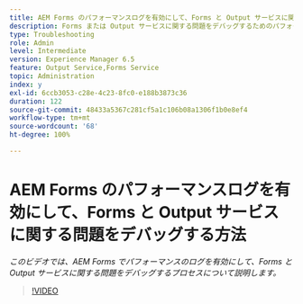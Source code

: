 ```yaml
---
title: AEM Forms のパフォーマンスログを有効にして、Forms と Output サービスに関する問題をデバッグする方法
description: Forms または Output サービスに関する問題をデバッグするためのパフォーマンスログを有効にする手順
type: Troubleshooting
role: Admin
level: Intermediate
version: Experience Manager 6.5
feature: Output Service,Forms Service
topic: Administration
index: y
exl-id: 6ccb3053-c28e-4c23-8fc0-e188b3873c36
duration: 122
source-git-commit: 48433a5367c281cf5a1c106b08a1306f1b0e8ef4
workflow-type: tm+mt
source-wordcount: '68'
ht-degree: 100%

---
```


# AEM Forms のパフォーマンスログを有効にして、Forms と Output サービスに関する問題をデバッグする方法

*このビデオでは、AEM Forms でパフォーマンスのログを有効にして、Forms と Output サービスに関する問題をデバッグするプロセスについて説明します。*

>[!VIDEO](https://video.tv.adobe.com/v/335499?quality=12&learn=on)
